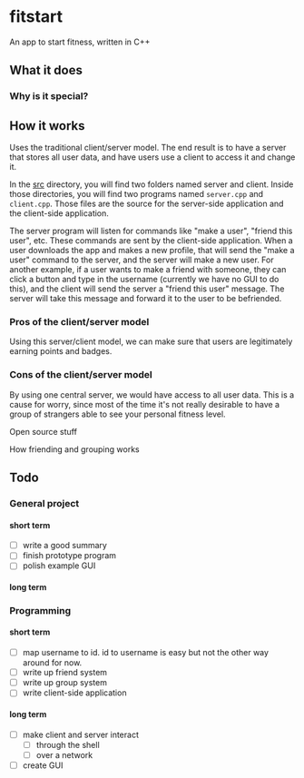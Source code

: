 # fitstart

An app to start fitness, written in C++


## What it does

### Why is it special?

## How it works

Uses the traditional client/server model. The end result is to have a server
that stores all user data, and have users use a client to access it and change
it.

In the [src](https://github.com/teamwolfbytes/fitstart/tree/main/src) directory,
you will find two folders named server and client. Inside those directories, you
will find two programs named `server.cpp` and `client.cpp`. Those files are the
source for the server-side application and the client-side application.

The server program will listen for commands like "make a user",
"friend this user", etc. These commands are sent by the client-side application.
When a user downloads the app and makes a new profile, that will send the "make
a user" command to the server, and the server will make a new user. For another
example, if a user wants to make a friend with someone, they can click a button
and type in the username (currently we have no GUI to do this), and the client
will send the server a "friend this user" message. The server will take this
message and forward it to the user to be befriended.

### Pros of the client/server model

Using this server/client model, we can make sure that users are legitimately
earning points and badges.

### Cons of the client/server model

By using one central server, we would have access to all user data. This is a
cause for worry, since most of the time it's not really desirable to have a
group of strangers able to see your personal fitness level.

Open source stuff

How friending and grouping works

## Todo

### General project

#### short term

- [ ] write a good summary
- [ ] finish prototype program
- [ ] polish example GUI

#### long term


### Programming

#### short term

- [ ] map username to id. id to username is easy but not the other way around
for now.
- [ ] write up friend system
- [ ] write up group system
- [ ] write client-side application

#### long term

- [ ] make client and server interact
  - [ ] through the shell
  - [ ] over a network
- [ ] create GUI
